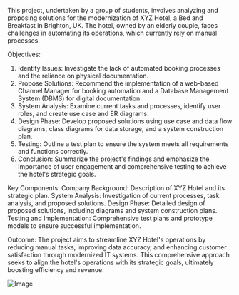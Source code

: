 This project, undertaken by a group of students, involves analyzing and proposing solutions for the modernization of XYZ Hotel, a Bed and Breakfast in Brighton, UK. The hotel, owned by an elderly couple, faces challenges in automating its operations, which currently rely on manual processes.


Objectives:
1. Identify Issues: Investigate the lack of automated booking processes and the reliance on physical documentation.
2. Propose Solutions: Recommend the implementation of a web-based Channel Manager for booking automation and a Database Management System (DBMS) for digital documentation.
3. System Analysis: Examine current tasks and processes, identify user roles, and create use case and ER diagrams.
4. Design Phase: Develop proposed solutions using use case and data flow diagrams, class diagrams for data storage, and a system construction plan.
5. Testing: Outline a test plan to ensure the system meets all requirements and functions correctly.
6. Conclusion: Summarize the project's findings and emphasize the importance of user engagement and comprehensive testing to achieve the hotel's strategic goals.

Key Components:
Company Background: Description of XYZ Hotel and its strategic plan.
System Analysis: Investigation of current processes, task analysis, and proposed solutions.
Design Phase: Detailed design of proposed solutions, including diagrams and system construction plans.
Testing and Implementation: Comprehensive test plans and prototype models to ensure successful implementation.

Outcome:
The project aims to streamline XYZ Hotel's operations by reducing manual tasks, improving data accuracy, and enhancing customer satisfaction through modernized IT systems. This comprehensive approach seeks to align the hotel's operations with its strategic goals, ultimately boosting efficiency and revenue.

![Image](https://github.com/user-attachments/assets/84216f3d-062a-4228-9306-7aeb17c71b29)

